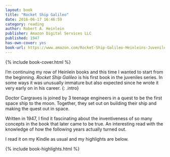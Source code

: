 ```yaml
---
layout: book
title: "Rocket Ship Galileo"
date: 2016-06-17 16:46:59
category: reading
author: Robert A. Heinlein
publisher: Amazon Digital Services LLC
published: 1947
has-own-cover: yes
book-url: https://www.amazon.com/Rocket-Ship-Galileo-Heinleins-Juveniles-ebook/dp/B00H8XGKVU?ie=UTF8&ref_=r_soa_w_d
---
```

{% include book-cover.html %}

I’m continuing my row of Heinlein books and this time I wanted to start from the beginning. _Rocket Ship Galileo_ is his first book in the juveniles series. In some ways it was unusually immature but also expected since he wrote it very early on in his career.
{: .intro}

Doctor Cargraves is joined by 3 teenage engineers in a quest to be the first space ship to the moon. Together, they set out on building their ship and making the quest out in space.

Written in 1947, I find it fascinating about the inventiveness of so many concepts in the book that later came to be true. An interesting read with the knowledge of how the following years actually turned out.

I read it on my Kindle as usual and my highlights are below.

{% include book-highlights.html %}
